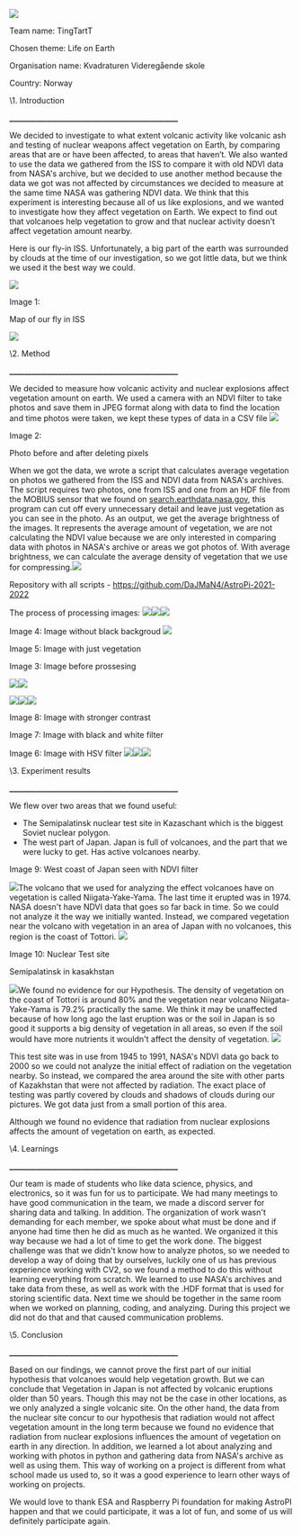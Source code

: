 ﻿![](Aspose.Words.52fca623-1ad1-4d34-845b-1654aa743da7.001.png)

Team name: TingTartT

Chosen theme: Life on Earth 

Organisation name: Kvadraturen Videregående skole 

Country: Norway

\1. Introduction

**\_\_\_\_\_\_\_\_\_\_\_\_\_\_\_\_\_\_\_\_\_\_\_\_\_\_\_\_\_\_\_\_\_\_\_\_\_\_\_\_\_\_\_\_\_**

We decided to investigate to what extent volcanic activity like volcanic ash and testing of nuclear weapons affect vegetation on Earth, by comparing areas that are or have been affected, to areas that haven’t. We also wanted to use the data we gathered from the ISS to compare it with old NDVI data from NASA's archive, but we decided to use another method because the data we got was not affected by circumstances we decided to measure at the same time NASA was gathering NDVI data. We think that this experiment is interesting because all of us like explosions, and we wanted to investigate how they affect vegetation on Earth. We expect to find out that volcanoes help vegetation to grow and that nuclear activity doesn’t affect vegetation amount nearby. 

Here is our fly-in ISS. Unfortunately, a big part of the earth was surrounded by clouds at the time of our investigation, so we got little data, but we think we used it the best way we could. 

![](Aspose.Words.52fca623-1ad1-4d34-845b-1654aa743da7.002.png)

Image 1: 

Map of our fly in ISS

![](Aspose.Words.52fca623-1ad1-4d34-845b-1654aa743da7.003.png)






\2. Method

**\_\_\_\_\_\_\_\_\_\_\_\_\_\_\_\_\_\_\_\_\_\_\_\_\_\_\_\_\_\_\_\_\_\_\_\_\_\_\_\_\_\_\_\_\_**

We decided to measure how volcanic activity and nuclear explosions affect vegetation amount on earth. We used a camera with an NDVI filter to take photos and save them in JPEG format along with data to find the location and time photos were taken, we kept these types of data in a CSV file ![](Aspose.Words.52fca623-1ad1-4d34-845b-1654aa743da7.004.png)

Image 2: 

Photo before and after deleting pixels

When we got the data, we wrote a script that calculates average vegetation on photos we gathered from the ISS and NDVI data from NASA's archives. The script requires two photos, one from ISS and one from an HDF file from the MOBIUS sensor that we found on [search.earthdata.nasa.gov](https://search.earthdata.nasa.gov/), this program can cut off every unnecessary detail and leave just vegetation as you can see in the photo. As an output, we get the average brightness of the images. It represents the average amount of vegetation, we are not calculating the NDVI value because we are only interested in comparing data with photos in NASA's archive or areas we got photos of. With average brightness, we can calculate the average density of vegetation that we use for compressing.![](Aspose.Words.52fca623-1ad1-4d34-845b-1654aa743da7.005.png)

Repository with all scripts - <https://github.com/DaJMaN4/AstroPi-2021-2022>

The process of processing images: ![](Aspose.Words.52fca623-1ad1-4d34-845b-1654aa743da7.006.png)![](Aspose.Words.52fca623-1ad1-4d34-845b-1654aa743da7.007.png)![](Aspose.Words.52fca623-1ad1-4d34-845b-1654aa743da7.008.png)


Image 4: Image without black backgroud
![](Aspose.Words.52fca623-1ad1-4d34-845b-1654aa743da7.009.png)

Image 5: Image with just vegetation

Image 3: Image before prossesing

![](Aspose.Words.52fca623-1ad1-4d34-845b-1654aa743da7.010.png)![](Aspose.Words.52fca623-1ad1-4d34-845b-1654aa743da7.011.png)

![](Aspose.Words.52fca623-1ad1-4d34-845b-1654aa743da7.012.png)![](Aspose.Words.52fca623-1ad1-4d34-845b-1654aa743da7.013.png)![](Aspose.Words.52fca623-1ad1-4d34-845b-1654aa743da7.014.png)



Image 8: Image with stronger contrast

Image 7: Image with black and white filter

Image 6: Image with HSV filter
![](Aspose.Words.52fca623-1ad1-4d34-845b-1654aa743da7.015.png)![](Aspose.Words.52fca623-1ad1-4d34-845b-1654aa743da7.016.png)![](Aspose.Words.52fca623-1ad1-4d34-845b-1654aa743da7.017.png)

\3. Experiment results 

**\_\_\_\_\_\_\_\_\_\_\_\_\_\_\_\_\_\_\_\_\_\_\_\_\_\_\_\_\_\_\_\_\_\_\_\_\_\_\_\_\_\_\_\_\_**

We flew over two areas that we found useful:

- The Semipalatinsk nuclear test site in Kazaschant which is the biggest Soviet nuclear polygon.
- The west part of Japan. Japan is full of volcanoes, and the part that we were lucky to get. Has active volcanoes nearby. 

Image 9: West coast of Japan seen with NDVI filter

![](Aspose.Words.52fca623-1ad1-4d34-845b-1654aa743da7.018.png)The volcano that we used for analyzing the effect volcanoes have on vegetation is called Niigata-Yake-Yama. The last time it erupted was in 1974. NASA doesn't have NDVI data that goes so far back in time. So we could not analyze it the way we initially wanted. Instead, we compared vegetation near the volcano with vegetation in an area of Japan with no volcanoes, this region is the coast of Tottori. 		![](Aspose.Words.52fca623-1ad1-4d34-845b-1654aa743da7.019.png)

Image 10: Nuclear Test site

Semipalatinsk in kasakhstan

![](Aspose.Words.52fca623-1ad1-4d34-845b-1654aa743da7.020.png)We found no evidence for our Hypothesis. The density of vegetation on the coast of Tottori is around 80% and the vegetation near volcano Niigata-Yake-Yama is 79.2% practically the same. We think it may be unaffected because of how long ago the last eruption was or the soil in Japan is so good it supports a big density of vegetation in all areas, so even if the soil would have more nutrients it wouldn't affect the density of vegetation. 	![](Aspose.Words.52fca623-1ad1-4d34-845b-1654aa743da7.021.png)

This test site was in use from 1945 to 1991, NASA's NDVI data go back to 2000 so we could not analyze the initial effect of radiation on the vegetation nearby. So instead, we compared the area around the site with other parts of Kazakhstan that were not affected by radiation. The exact place of testing was partly covered by clouds and shadows of clouds during our pictures. We got data just from a small portion of this area. 

Although we found no evidence that radiation from nuclear explosions affects the amount of vegetation on earth, as expected. 


\4. Learnings

**\_\_\_\_\_\_\_\_\_\_\_\_\_\_\_\_\_\_\_\_\_\_\_\_\_\_\_\_\_\_\_\_\_\_\_\_\_\_\_\_\_\_\_\_\_**

Our team is made of students who like data science, physics, and electronics, so it was fun for us to participate. We had many meetings to have good communication in the team, we made a discord server for sharing data and talking. In addition. The organization of work wasn't demanding for each member, we spoke about what must be done and if anyone had time then he did as much as he wanted. We organized it this way because we had a lot of time to get the work done. The biggest challenge was that we didn't know how to analyze photos, so we needed to develop a way of doing that by ourselves, luckily one of us has previous experience working with CV2, so we found a method to do this without learning everything from scratch. We learned to use NASA's archives and take data from these, as well as work with the .HDF format that is used for storing scientific data. Next time we should be together in the same room when we worked on planning, coding, and analyzing. During this project we did not do that and that caused communication problems.


\5. Conclusion 

**\_\_\_\_\_\_\_\_\_\_\_\_\_\_\_\_\_\_\_\_\_\_\_\_\_\_\_\_\_\_\_\_\_\_\_\_\_\_\_\_\_\_\_\_\_**

Based on our findings, we cannot prove the first part of our initial hypothesis that volcanoes would help vegetation growth. But we can conclude that Vegetation in Japan is not affected by volcanic eruptions older than 50 years. Though this may not be the case in other locations, as we only analyzed a single volcanic site. On the other hand, the data from the nuclear site concur to our hypothesis that radiation would not affect vegetation amount in the long term because we found no evidence that radiation from nuclear explosions influences the amount of vegetation on earth in any direction. In addition, we learned a lot about analyzing and working with photos in python and gathering data from NASA's archive as well as using them. This way of working on a project is different from what school made us used to, so it was a good experience to learn other ways of working on projects. 

We would love to thank ESA and Raspberry Pi foundation for making AstroPI happen and that we could participate, it was a lot of fun, and some of us will definitely participate again. 


